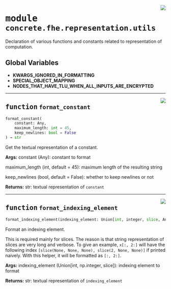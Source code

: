 <!-- markdownlint-disable -->

<a href="../../tempdirectoryforapidocs/.venvtrash/lib/python3.10/site-packages/concrete/fhe/representation/utils.py#L0"><img align="right" style="float:right;" src="https://img.shields.io/badge/-source-cccccc?style=flat-square"></a>

# <kbd>module</kbd> `concrete.fhe.representation.utils`
Declaration of various functions and constants related to representation of computation. 

**Global Variables**
---------------
- **KWARGS_IGNORED_IN_FORMATTING**
- **SPECIAL_OBJECT_MAPPING**
- **NODES_THAT_HAVE_TLU_WHEN_ALL_INPUTS_ARE_ENCRYPTED**

---

<a href="../../tempdirectoryforapidocs/.venvtrash/lib/python3.10/site-packages/concrete/fhe/representation/utils.py#L64"><img align="right" style="float:right;" src="https://img.shields.io/badge/-source-cccccc?style=flat-square"></a>

## <kbd>function</kbd> `format_constant`

```python
format_constant(
    constant: Any,
    maximum_length: int = 45,
    keep_newlines: bool = False
) → str
```

Get the textual representation of a constant. 



**Args:**
  constant (Any):  constant to format 

 maximum_length (int, default = 45):  maximum length of the resulting string 

 keep_newlines (bool, default = False):  whether to keep newlines or not 



**Returns:**
  str:  textual representation of `constant` 


---

<a href="../../tempdirectoryforapidocs/.venvtrash/lib/python3.10/site-packages/concrete/fhe/representation/utils.py#L107"><img align="right" style="float:right;" src="https://img.shields.io/badge/-source-cccccc?style=flat-square"></a>

## <kbd>function</kbd> `format_indexing_element`

```python
format_indexing_element(indexing_element: Union[int, integer, slice, Any])
```

Format an indexing element. 

This is required mainly for slices. The reason is that string representation of slices are very long and verbose. To give an example, `x[:, 2:]` will have the following index `[slice(None, None, None), slice(2, None, None)]` if printed naively. With this helper, it will be formatted as `[:, 2:]`. 



**Args:**
  indexing_element (Union[int, np.integer, slice]):  indexing element to format 



**Returns:**
  str:  textual representation of `indexing_element` 


